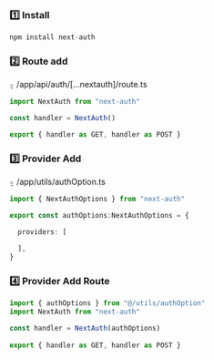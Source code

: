 
### 1️⃣  Install
```ts
npm install next-auth
```

### 2️⃣ Route add  

⍚ /app/api/auth/[...nextauth]/route.ts

```ts
import NextAuth from "next-auth"

const handler = NextAuth()

export { handler as GET, handler as POST }
```


### 3️⃣  Provider Add

⍚ /app/utils/authOption.ts

```ts
import { NextAuthOptions } from "next-auth"

export const authOptions:NextAuthOptions = {

  providers: [

  ],
}
```

### 4️⃣  Provider Add Route

```ts
import { authOptions } from "@/utils/authOption"
import NextAuth from "next-auth"

const handler = NextAuth(authOptions)
  
export { handler as GET, handler as POST }
```